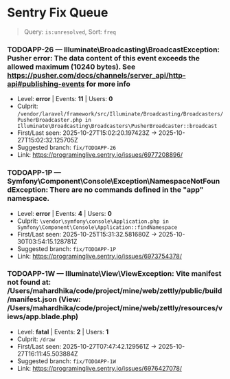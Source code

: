 # Sentry Fix Queue

> Query: `is:unresolved`, Sort: `freq`

### TODOAPP-26 — Illuminate\Broadcasting\BroadcastException: Pusher error: The data content of this event exceeds the allowed maximum (10240 bytes). See https://pusher.com/docs/channels/server_api/http-api#publishing-events for more info
- Level: **error** | Events: **11** | Users: **0**
- Culprit: `/vendor/laravel/framework/src/Illuminate/Broadcasting/Broadcasters/PusherBroadcaster.php in Illuminate\Broadcasting\Broadcasters\PusherBroadcaster::broadcast` 
- First/Last seen: 2025-10-27T15:02:20.197423Z → 2025-10-27T15:02:32.125705Z
- Suggested branch: `fix/TODOAPP-26` 
- Link: https://programinglive.sentry.io/issues/6977208896/


### TODOAPP-1P — Symfony\Component\Console\Exception\NamespaceNotFoundException: There are no commands defined in the "app" namespace.
- Level: **error** | Events: **4** | Users: **0**
- Culprit: `\vendor\symfony\console\Application.php in Symfony\Component\Console\Application::findNamespace` 
- First/Last seen: 2025-10-25T15:31:32.581680Z → 2025-10-30T03:54:15.128781Z
- Suggested branch: `fix/TODOAPP-1P` 
- Link: https://programinglive.sentry.io/issues/6973754378/


### TODOAPP-1W — Illuminate\View\ViewException: Vite manifest not found at: /Users/mahardhika/code/project/mine/web/zettly/public/build/manifest.json (View: /Users/mahardhika/code/project/mine/web/zettly/resources/views/app.blade.php)
- Level: **fatal** | Events: **2** | Users: **1**
- Culprit: `/draw` 
- First/Last seen: 2025-10-27T07:47:42.129561Z → 2025-10-27T16:11:45.503884Z
- Suggested branch: `fix/TODOAPP-1W` 
- Link: https://programinglive.sentry.io/issues/6976427078/

